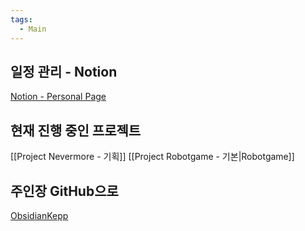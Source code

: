 ```yaml
---
tags:
  - Main
---
```

## 일정 관리 - Notion

[Notion - Personal Page](https://www.notion.so/keplerisgone/Personal-Page-117cdaf5b86d43b2bc90373e8e4f3f67?pvs=4)

## 현재 진행 중인 프로젝트

[[Project Nevermore - 기획]] 
[[Project Robotgame - 기본|Robotgame]]

## 주인장 GitHub으로

[ObsidianKepp](https://github.com/keplerisgone/ObsidianKepp)
